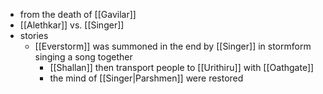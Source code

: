 - from the death of [[Gavilar]]
- [[Alethkar]] vs. [[Singer]]
- stories
	- [[Everstorm]] was summoned in the end by [[Singer]] in stormform singing a song together
		- [[Shallan]] then transport people to [[Urithiru]] with [[Oathgate]]
		- the mind of [[Singer|Parshmen]] were restored